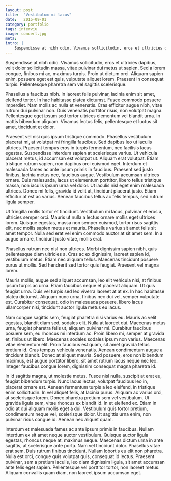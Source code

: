 ```yaml
---
layout: post
title:  "Vestibulum mi lacus"
date:   2015-09-01
category: portfolio
tags: interviu
image: concert.jpg
meta:
intro: |
    Suspendisse at nibh odio. Vivamus sollicitudin, eros et ultricies dapibus, velit dolor sollicitudin massa, vitae pulvinar dui metus ut sapien. Sed a lorem congue, finibus mi ac, maximus turpis. Proin ut dictum orci. Aliquam sapien enim, posuere eget est quis, vulputate aliquet lorem. Praesent in consequat turpis. Pellentesque pharetra sem vel sagittis scelerisque.
---
```

Suspendisse at nibh odio. Vivamus sollicitudin, eros et ultricies dapibus, velit dolor sollicitudin massa, vitae pulvinar dui metus ut sapien. Sed a lorem congue, finibus mi ac, maximus turpis. Proin ut dictum orci. Aliquam sapien enim, posuere eget est quis, vulputate aliquet lorem. Praesent in consequat turpis. Pellentesque pharetra sem vel sagittis scelerisque.

Phasellus a faucibus nibh. In laoreet felis pulvinar, lacinia enim sit amet, eleifend tortor. In hac habitasse platea dictumst. Fusce commodo posuere imperdiet. Nam mollis ac nulla et venenatis. Cras efficitur augue nibh, vitae rutrum dui pulvinar non. Duis venenatis porttitor risus, non volutpat magna. Pellentesque eget ipsum sed tortor ultrices elementum vel blandit urna. In mattis bibendum aliquam. Vivamus lectus felis, pellentesque et luctus sit amet, tincidunt et dolor.

Praesent vel nisi quis ipsum tristique commodo. Phasellus vestibulum placerat mi, at volutpat mi fringilla faucibus. Sed dapibus leo ut iaculis ultrices. Praesent tempus eros in turpis fermentum, nec facilisis lacus egestas. Suspendisse interdum sapien at scelerisque varius. Ut vehicula placerat metus, id accumsan est volutpat ut. Aliquam erat volutpat. Etiam tristique rutrum sapien, non dapibus orci euismod eget. Interdum et malesuada fames ac ante ipsum primis in faucibus. Praesent sed justo finibus, lacinia metus nec, faucibus augue. Vestibulum accumsan ultrices ornare. Duis malesuada, lacus ut elementum porttitor, libero tellus tristique massa, non iaculis ipsum urna vel dolor. Ut iaculis nisl eget enim malesuada ultrices. Donec mi felis, gravida id velit at, tincidunt placerat justo. Etiam efficitur at est ac varius. Aenean faucibus tellus ac felis tempus, sed rutrum ligula semper.

Ut fringilla mollis tortor et tincidunt. Vestibulum mi lacus, pulvinar et eros a, ultricies semper orci. Mauris ut nulla a lectus ornare mollis eget ultrices lorem. Quisque egestas, massa non semper euismod, tortor risus sagittis elit, nec mollis sapien metus et mauris. Phasellus varius sit amet felis sit amet tempor. Nulla sed erat vel enim commodo auctor at sit amet sem. In a augue ornare, tincidunt justo vitae, mollis erat.

Phasellus rutrum nec nisl non ultrices. Morbi dignissim sapien nibh, quis pellentesque diam ultricies a. Cras ac ex dignissim, laoreet sapien id, vestibulum metus. Etiam nec aliquam tellus. Maecenas tincidunt posuere purus ut mollis. Sed hendrerit sed tortor quis feugiat. Praesent vel magna lorem.

Mauris mollis, augue sed aliquet accumsan, leo elit vehicula nisi, at finibus ipsum turpis ac urna. Etiam faucibus neque et placerat aliquam. Ut quis feugiat urna. Duis vel turpis sed leo viverra laoreet at at ex. In hac habitasse platea dictumst. Aliquam nunc urna, finibus nec dui vel, semper vulputate est. Curabitur consequat, odio in malesuada posuere, libero lacus ullamcorper nisi, tincidunt auctor ligula metus eu lacus.

Nam congue sagittis sem, feugiat pharetra nisi varius eu. Mauris ac velit egestas, blandit diam sed, sodales elit. Nulla at laoreet dui. Maecenas metus urna, feugiat pharetra felis ut, aliquam pulvinar mi. Curabitur faucibus posuere sem, eu rhoncus mi interdum ac. Proin libero mi, semper at gravida et, finibus ut libero. Maecenas sodales sodales ipsum non varius. Maecenas vitae elementum elit. Proin faucibus est quam, sit amet gravida tellus pretium id. Cras tempus vehicula venenatis. Aenean condimentum augue a tincidunt blandit. Donec at aliquet mauris. Sed posuere, eros non bibendum maximus, est augue porttitor libero, sit amet rutrum lacus neque nec leo. Integer faucibus congue lorem, dignissim consequat magna pharetra id.

In id sagittis magna, ut molestie metus. Fusce nisl nulla, suscipit at erat eu, feugiat bibendum turpis. Nunc lacus lectus, volutpat faucibus leo in, placerat ornare est. Aenean fermentum turpis a leo eleifend, in tristique enim sollicitudin. In vel aliquet felis, at lacinia purus. Aliquam ac varius orci, at scelerisque lorem. Donec pharetra pretium sem vel vestibulum. Ut gravida ligula sem, vitae rhoncus ex blandit id. In et eleifend ex. Etiam in odio at dui aliquam mollis eget a dui. Vestibulum quis tortor pretium, condimentum neque vel, scelerisque dolor. Ut sagittis urna enim, non pulvinar risus congue id. Aenean nec aliquet quam.

Interdum et malesuada fames ac ante ipsum primis in faucibus. Nullam interdum ex sit amet neque auctor vestibulum. Quisque auctor ligula egestas, rhoncus neque at, maximus neque. Maecenas dictum urna in ante sagittis, at scelerisque ante porta. Nam vel tincidunt dolor. Phasellus vitae erat sem. Duis rutrum finibus tincidunt. Nullam lobortis eu elit non pharetra. Nulla est orci, congue quis volutpat quis, consequat id lectus. Praesent pulvinar, sem a pretium iaculis, leo diam dignissim ligula, sit amet accumsan ante felis eget sapien. Pellentesque vel porttitor tortor, non laoreet metus. Aliquam convallis quam diam, non laoreet ipsum accumsan eget.
